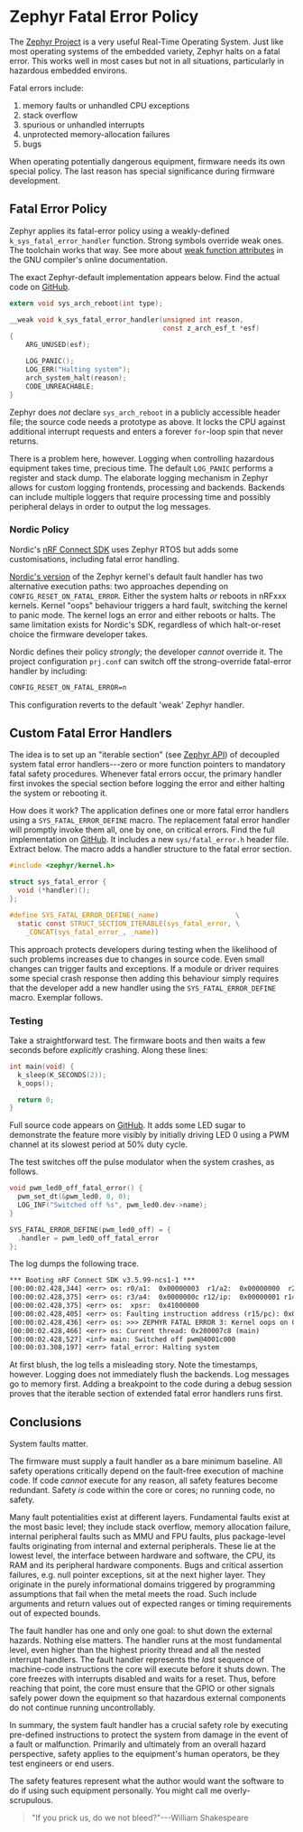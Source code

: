 # Zephyr Fatal Error Policy

The [Zephyr Project](https://www.zephyrproject.org/) is a very useful Real-Time Operating System. Just like most operating systems of the embedded variety, Zephyr halts on a fatal error. This works well in most cases but not in all situations, particularly in hazardous embedded environs.

Fatal errors include:

1.  memory faults or unhandled CPU exceptions
2.  stack overflow
3.  spurious or unhandled interrupts
4.  unprotected memory-allocation failures
5.  bugs

When operating potentially dangerous equipment, firmware needs its own special policy. The last reason has special significance during firmware development.

## Fatal Error Policy

Zephyr applies its fatal-error policy using a weakly-defined `k_sys_fatal_error_handler` function. Strong symbols override weak ones. The toolchain works that way. See more about [weak function attributes](https://gcc.gnu.org/onlinedocs/gcc-4.1.2/gcc/Function-Attributes.html) in the GNU compiler's online documentation.

The exact Zephyr-default implementation appears below. Find the actual code on [GitHub](https://github.com/zephyrproject-rtos/zephyr/blob/main/kernel/fatal.c).

``` c
extern void sys_arch_reboot(int type);

__weak void k_sys_fatal_error_handler(unsigned int reason,
                                      const z_arch_esf_t *esf)
{
    ARG_UNUSED(esf);

    LOG_PANIC();
    LOG_ERR("Halting system");
    arch_system_halt(reason);
    CODE_UNREACHABLE;
}
```

Zephyr does *not* declare `sys_arch_reboot` in a publicly accessible header file; the source code needs a prototype as above. It locks the CPU against additional interrupt requests and enters a forever `for`-loop spin that never returns.

There is a problem here, however. Logging when controlling hazardous equipment takes time, precious time. The default `LOG_PANIC` performs a register and stack dump. The elaborate logging mechanism in Zephyr allows for custom logging frontends, processing and backends. Backends can include multiple loggers that require processing time and possibly peripheral delays in order to output the log messages.

### Nordic Policy

Nordic's [nRF Connect SDK]() uses Zephyr RTOS but adds some customisations, including fatal error handling.

[Nordic's version]() of the Zephyr kernel's default fault handler has two alternative execution paths: two approaches depending on `CONFIG_RESET_ON_FATAL_ERROR`. Either the system halts *or* reboots in nRFxxx kernels. Kernel "oops" behaviour triggers a hard fault, switching the kernel to panic mode. The kernel logs an error and either reboots or halts. The same limitation exists for Nordic's SDK, regardless of which halt-or-reset choice the firmware developer takes.

Nordic defines their policy *strongly*; the developer *cannot* override it. The project configuration `prj.conf` can switch off the strong-override fatal-error handler by including:

``` default
CONFIG_RESET_ON_FATAL_ERROR=n
```

This configuration reverts to the default 'weak' Zephyr handler.

## Custom Fatal Error Handlers

The idea is to set up an "iterable section" (see [Zephyr API](https://docs.zephyrproject.org/latest/index.html)) of decoupled system fatal error handlers---zero or more function pointers to mandatory fatal safety procedures. Whenever fatal errors occur, the primary handler first invokes the special section before logging the error and either halting the system or rebooting it.

How does it work? The application defines one or more fatal error handlers using a `SYS_FATAL_ERROR_DEFINE` macro. The replacement fatal error handler will promptly invoke them all, one by one, on critical errors. Find the full implementation on [GitHub](https://github.com/royratcliffe/zephyr_fatal_error_policy/blob/main/include/sys/fatal_error.h). It includes a new `sys/fatal_error.h` header file. Extract below. The macro adds a handler structure to the fatal error section.

``` c
#include <zephyr/kernel.h>

struct sys_fatal_error {
  void (*handler)();
};

#define SYS_FATAL_ERROR_DEFINE(_name)                   \
  static const STRUCT_SECTION_ITERABLE(sys_fatal_error, \
    _CONCAT(sys_fatal_error_, _name))
```

This approach protects developers during testing when the likelihood of such problems increases due to changes in source code. Even small changes can trigger faults and exceptions. If a module or driver requires some special crash response then adding this behaviour simply requires that the developer add a new handler using the `SYS_FATAL_ERROR_DEFINE` macro. Exemplar follows.

### Testing

Take a straightforward test. The firmware boots and then waits a few seconds before *explicitly* crashing. Along these lines:

``` c
int main(void) {
  k_sleep(K_SECONDS(2));
  k_oops();

  return 0;
}
```

Full source code appears on [GitHub](https://github.com/royratcliffe/zephyr_fatal_error_policy/blob/main/src/main.c). It adds some LED sugar to demonstrate the feature more visibly by initially driving LED $0$ using a PWM channel at its slowest period at 50% duty cycle.

The test switches off the pulse modulator when the system crashes, as follows.

``` c
void pwm_led0_off_fatal_error() {
  pwm_set_dt(&pwm_led0, 0, 0);
  LOG_INF("Switched off %s", pwm_led0.dev->name);
}

SYS_FATAL_ERROR_DEFINE(pwm_led0_off) = {
  .handler = pwm_led0_off_fatal_error
};
```

The log dumps the following trace.

``` default
*** Booting nRF Connect SDK v3.5.99-ncs1-1 ***
[00:00:02.428,344] <err> os: r0/a1:  0x00000003  r1/a2:  0x00000000  r2/a3:  0x00000000
[00:00:02.428,375] <err> os: r3/a4:  0x0000000c r12/ip:  0x00000001 r14/lr:  0x0000453f
[00:00:02.428,375] <err> os:  xpsr:  0x41000000
[00:00:02.428,405] <err> os: Faulting instruction address (r15/pc): 0x000007f2
[00:00:02.428,436] <err> os: >>> ZEPHYR FATAL ERROR 3: Kernel oops on CPU 0
[00:00:02.428,466] <err> os: Current thread: 0x200007c8 (main)
[00:00:02.428,527] <inf> main: Switched off pwm@4001c000
[00:00:03.308,197] <err> fatal_error: Halting system
```

At first blush, the log tells a misleading story. Note the timestamps, however. Logging does not immediately flush the backends. Log messages go to memory first. Adding a breakpoint to the code during a debug session proves that the iterable section of extended fatal error handlers runs first.

## Conclusions

System faults matter.

The firmware must supply a fault handler as a bare minimum baseline. All safety operations critically depend on the fault-free execution of machine code. If code *cannot* execute for any reason, all safety features become redundant. Safety *is* code within the core or cores; no running code, no safety.

Many fault potentialities exist at different layers. Fundamental faults exist at the most basic level; they include stack overflow, memory allocation failure, internal peripheral faults such as MMU and FPU faults, plus package-level faults originating from internal and external peripherals. These lie at the lowest level, the interface between hardware and software, the CPU, its RAM and its peripheral hardware components. Bugs and critical assertion failures, e.g. null pointer exceptions, sit at the next higher layer. They originate in the purely informational domains triggered by programming assumptions that fail when the metal meets the road. Such include arguments and return values out of expected ranges or timing requirements out of expected bounds.

The fault handler has one and only one goal: to shut down the external hazards. Nothing else matters. The handler runs at the most fundamental level, even higher than the highest priority thread and all the nested interrupt handlers. The fault handler represents the *last* sequence of machine-code instructions the core will execute before it shuts down. The core freezes with interrupts disabled and waits for a reset. Thus, before reaching that point, the core must ensure that the GPIO or other signals safely power down the equipment so that hazardous external components do not continue running uncontrollably.

In summary, the system fault handler has a crucial safety role by executing pre-defined instructions to protect the system from damage in the event of a fault or malfunction. Primarily and ultimately from an overall hazard perspective, safety applies to the equipment's human operators, be they test engineers or end users.

The safety features represent what the author would want the software to do if using such equipment personally. You might call me overly-scrupulous.

> "If you prick us, do we not bleed?"---William Shakespeare
